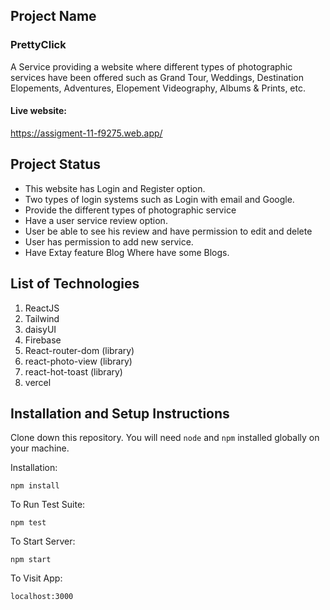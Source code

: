 ## Project Name

### PrettyClick

A Service providing a website where different types of photographic services have been offered such as Grand Tour, Weddings, Destination Elopements, Adventures, Elopement Videography, Albums & Prints, etc.

#### Live website:
https://assigment-11-f9275.web.app/

## Project Status
* This website has Login and Register option.
* Two types of login systems such as Login with email and Google.
* Provide the different types of photographic service
* Have a user service review option.
* User be able to see his review and have permission to edit and delete
* User has permission to add new service.
* Have Extay feature Blog Where have some Blogs.

## List of Technologies
1. ReactJS
2. Tailwind
3. daisyUI
3. Firebase
4. React-router-dom (library)
5. react-photo-view (library)
6. react-hot-toast (library)
7. vercel 

## Installation and Setup Instructions 

Clone down this repository. You will need `node` and `npm` installed globally on your machine.  

Installation:

`npm install`  

To Run Test Suite:  

`npm test`  

To Start Server:

`npm start`  

To Visit App:

`localhost:3000`  
